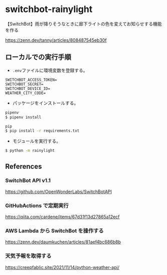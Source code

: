 # switchbot-rainylight

【SwitchBot】雨が降りそうなときに廊下ライトの色を変えてお知らせする機能を作る

https://zenn.dev/tanny/articles/808487545eb30f

## ローカルでの実行手順

- `.env`ファイルに環境変数を登録する。

```env:.env.example
SWITCHBOT_ACCESS_TOKEN=
SWITCHBOT_SECRET=
SWITCHBOT_DEVICE_ID=
WEATHER_CITY_CODE=
```

- パッケージをインストールする。

```sh
pipenv
$ pipenv install

pip
$ pip install -r requirements.txt
```

- モジュールを実行する。

```sh
$ python -m rainylight
```

## References

### SwitchBot API v1.1

https://github.com/OpenWonderLabs/SwitchBotAPI

### GitHubActions で定期実行

https://qiita.com/cardene/items/67d31f13d27865a12ecf

### AWS Lambda から SwitchBot を操作する

https://zenn.dev/daumkuchen/articles/81aef4bc686b8b

### 天気予報を取得する

https://creepfablic.site/2021/11/14/python-weather-api/

